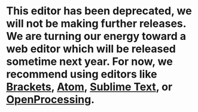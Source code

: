 # This editor has been deprecated, we will not be making further releases. We are turning our energy toward a web editor which will be released sometime next year. For now, we recommend using editors like [Brackets](http://brackets.io), [Atom](https://atom.io/), [Sublime Text](https://www.sublimetext.com/3), or [OpenProcessing](https://www.openprocessing.org/).

